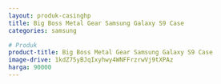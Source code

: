 ```yaml
---
layout: produk-casinghp
title: Big Boss Metal Gear Samsung Galaxy S9 Case
categories: samsung

# Produk
product-title: Big Boss Metal Gear Samsung Galaxy S9 Case
image-drive: 1kdZ75yBJqIxyhwy4WNFFrzrwVj9tXPAz
harga: 90000
---
```

